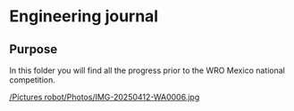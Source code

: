 # Engineering journal

## Purpose

In this folder you will find all the progress prior to the WRO Mexico national competition.

[/Pictures robot/Photos/IMG-20250412-WA0006.jpg](https://github.com/alex309-duarte/WRO_FutureEngineers_Q/blob/main/Pictures%20robot/Photos/IMG-20250412-WA0006.jpg)

